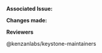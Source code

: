 **Associated Issue:**
<!-- 
  Please include the issue number in which this PR is associated with. 
  This ensures that reviewers are aware of the goal of the PR and can correctly 
  verify and validate the code being submitted. 
-->


**Changes made:**
<!-- 
  Please provide the details of the changes being submitted with this PR.
-->


**Reviewers**

@kenzanlabs/keystone-maintainers 